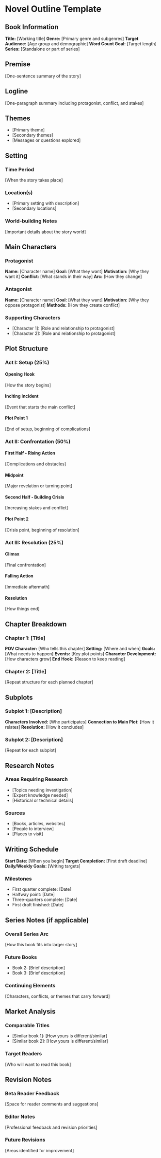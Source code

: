 # Novel Outline Template

## Book Information

**Title:** [Working title]
**Genre:** [Primary genre and subgenres]
**Target Audience:** [Age group and demographic]
**Word Count Goal:** [Target length]
**Series:** [Standalone or part of series]

## Premise
[One-sentence summary of the story]

## Logline
[One-paragraph summary including protagonist, conflict, and stakes]

## Themes
- [Primary theme]
- [Secondary themes]
- [Messages or questions explored]

## Setting

### Time Period
[When the story takes place]

### Location(s)
- [Primary setting with description]
- [Secondary locations]

### World-building Notes
[Important details about the story world]

## Main Characters

### Protagonist
**Name:** [Character name]
**Goal:** [What they want]
**Motivation:** [Why they want it]
**Conflict:** [What stands in their way]
**Arc:** [How they change]

### Antagonist
**Name:** [Character name]
**Goal:** [What they want]
**Motivation:** [Why they oppose protagonist]
**Methods:** [How they create conflict]

### Supporting Characters
- [Character 1]: [Role and relationship to protagonist]
- [Character 2]: [Role and relationship to protagonist]

## Plot Structure

### Act I: Setup (25%)
#### Opening Hook
[How the story begins]

#### Inciting Incident
[Event that starts the main conflict]

#### Plot Point 1
[End of setup, beginning of complications]

### Act II: Confrontation (50%)
#### First Half - Rising Action
[Complications and obstacles]

#### Midpoint
[Major revelation or turning point]

#### Second Half - Building Crisis
[Increasing stakes and conflict]

#### Plot Point 2
[Crisis point, beginning of resolution]

### Act III: Resolution (25%)
#### Climax
[Final confrontation]

#### Falling Action
[Immediate aftermath]

#### Resolution
[How things end]

## Chapter Breakdown

### Chapter 1: [Title]
**POV Character:** [Who tells this chapter]
**Setting:** [Where and when]
**Goals:** [What needs to happen]
**Events:** [Key plot points]
**Character Development:** [How characters grow]
**End Hook:** [Reason to keep reading]

### Chapter 2: [Title]
[Repeat structure for each planned chapter]

## Subplots

### Subplot 1: [Description]
**Characters Involved:** [Who participates]
**Connection to Main Plot:** [How it relates]
**Resolution:** [How it concludes]

### Subplot 2: [Description]
[Repeat for each subplot]

## Research Notes

### Areas Requiring Research
- [Topics needing investigation]
- [Expert knowledge needed]
- [Historical or technical details]

### Sources
- [Books, articles, websites]
- [People to interview]
- [Places to visit]

## Writing Schedule

**Start Date:** [When you begin]
**Target Completion:** [First draft deadline]
**Daily/Weekly Goals:** [Writing targets]

### Milestones
- First quarter complete: [Date]
- Halfway point: [Date]
- Three-quarters complete: [Date]
- First draft finished: [Date]

## Series Notes (if applicable)

### Overall Series Arc
[How this book fits into larger story]

### Future Books
- Book 2: [Brief description]
- Book 3: [Brief description]

### Continuing Elements
[Characters, conflicts, or themes that carry forward]

## Market Analysis

### Comparable Titles
- [Similar book 1]: [How yours is different/similar]
- [Similar book 2]: [How yours is different/similar]

### Target Readers
[Who will want to read this book]

## Revision Notes

### Beta Reader Feedback
[Space for reader comments and suggestions]

### Editor Notes
[Professional feedback and revision priorities]

### Future Revisions
[Areas identified for improvement]

